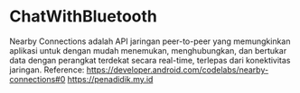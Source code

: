 # ChatWithBluetooth
Nearby Connections adalah API jaringan peer-to-peer yang memungkinkan aplikasi untuk dengan mudah menemukan, menghubungkan, dan bertukar data dengan perangkat terdekat secara real-time, terlepas dari konektivitas jaringan.
Reference: https://developer.android.com/codelabs/nearby-connections#0 
https://penadidik.my.id
